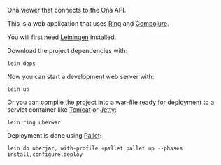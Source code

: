 Ona viewer that connects to the Ona API.

This is a web application that uses [Ring][1] and
[Compojure][2].

You will first need [Leiningen][3] installed.

Download the project dependencies with:

    lein deps

Now you can start a development web server with:

    lein up

Or you can compile the project into a war-file ready for deployment to
a servlet container like [Tomcat][4] or [Jetty][5]:

    lein ring uberwar

Deployment is done using [Pallet][6]:

    lein do uberjar, with-profile +pallet pallet up --phases install,configure,deploy

[1]: https://github.com/mmcgrana/ring
[2]: https://github.com/weavejester/compojure
[3]: https://github.com/technomancy/leiningen
[4]: http://tomcat.apache.org
[5]: http://jetty.codehaus.org/jetty
[6]: http://palletops.com

